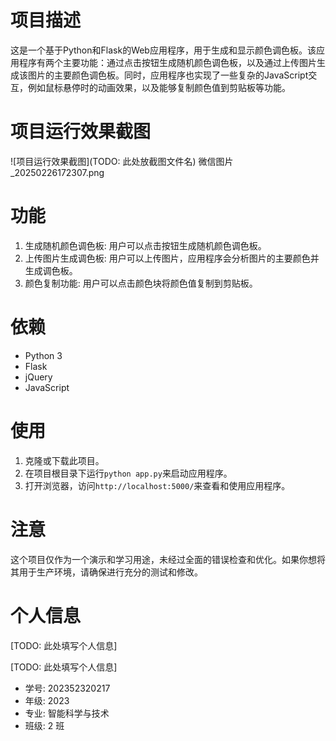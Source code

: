 # 项目描述

这是一个基于Python和Flask的Web应用程序，用于生成和显示颜色调色板。该应用程序有两个主要功能：通过点击按钮生成随机颜色调色板，以及通过上传图片生成该图片的主要颜色调色板。同时，应用程序也实现了一些复杂的JavaScript交互，例如鼠标悬停时的动画效果，以及能够复制颜色值到剪贴板等功能。

# 项目运行效果截图

![项目运行效果截图](TODO: 此处放截图文件名)
微信图片_20250226172307.png


# 功能

1. 生成随机颜色调色板: 用户可以点击按钮生成随机颜色调色板。
2. 上传图片生成调色板: 用户可以上传图片，应用程序会分析图片的主要颜色并生成调色板。
3. 颜色复制功能: 用户可以点击颜色块将颜色值复制到剪贴板。

# 依赖

- Python 3
- Flask
- jQuery
- JavaScript

# 使用

1. 克隆或下载此项目。
2. 在项目根目录下运行`python app.py`来启动应用程序。
3. 打开浏览器，访问`http://localhost:5000/`来查看和使用应用程序。

# 注意

这个项目仅作为一个演示和学习用途，未经过全面的错误检查和优化。如果你想将其用于生产环境，请确保进行充分的测试和修改。

# 个人信息

[TODO: 此处填写个人信息]

[TODO: 此处填写个人信息]
- 学号: 202352320217
- 年级: 2023
- 专业: 智能科学与技术
- 班级: 2 班

